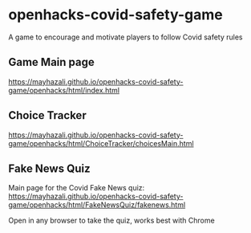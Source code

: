 # openhacks-covid-safety-game
A game to encourage and motivate players to follow Covid safety rules

Game Main page
--------------
https://mayhazali.github.io/openhacks-covid-safety-game/openhacks/html/index.html

Choice Tracker
--------------
https://mayhazali.github.io/openhacks-covid-safety-game/openhacks/html/ChoiceTracker/choicesMain.html

Fake News Quiz
--------------
Main page for the Covid Fake News quiz:
https://mayhazali.github.io/openhacks-covid-safety-game/openhacks/html/FakeNewsQuiz/fakenews.html

Open in any browser to take the quiz, works best with Chrome

